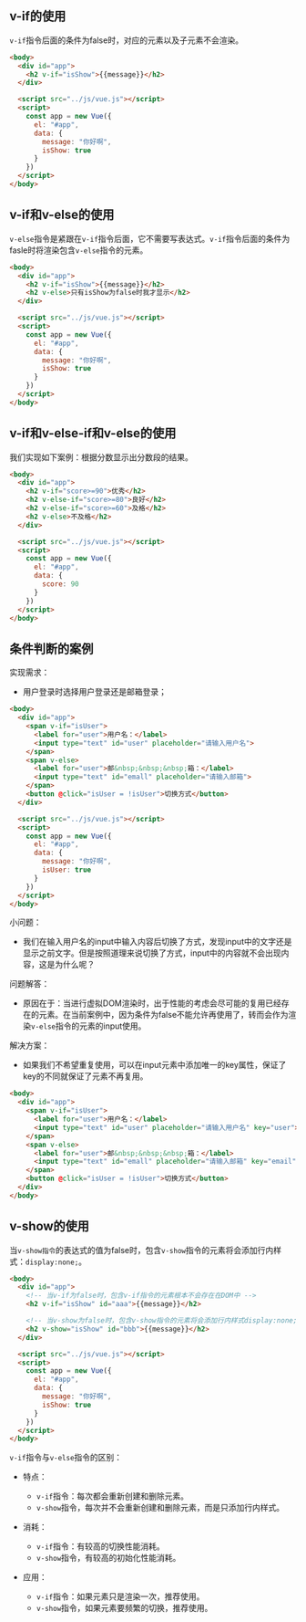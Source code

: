 ## v-if的使用

`v-if`指令后面的条件为false时，对应的元素以及子元素不会渲染。

``` html
<body>
  <div id="app">
    <h2 v-if="isShow">{{message}}</h2>
  </div>

  <script src="../js/vue.js"></script>
  <script>
    const app = new Vue({
      el: "#app",
      data: {
        message: "你好啊",
        isShow: true
      }
    })
  </script>
</body>
```

## v-if和v-else的使用

`v-else`指令是紧跟在`v-if`指令后面，它不需要写表达式。`v-if`指令后面的条件为fasle时将渲染包含`v-else`指令的元素。

``` html
<body>
  <div id="app">
    <h2 v-if="isShow">{{message}}</h2>
    <h2 v-else>只有isShow为false时我才显示</h2>
  </div>

  <script src="../js/vue.js"></script>
  <script>
    const app = new Vue({
      el: "#app",
      data: {
        message: "你好啊",
        isShow: true
      }
    })
  </script>
</body>
```

## v-if和v-else-if和v-else的使用

我们实现如下案例：根据分数显示出分数段的结果。

``` html
<body>
  <div id="app">
    <h2 v-if="score>=90">优秀</h2>
    <h2 v-else-if="score>=80">良好</h2>
    <h2 v-else-if="score>=60">及格</h2>
    <h2 v-else>不及格</h2>
  </div>

  <script src="../js/vue.js"></script>
  <script>
    const app = new Vue({
      el: "#app",
      data: {
        score: 90
      }
    })
  </script>
</body>
```

## 条件判断的案例

实现需求：
* 用户登录时选择用户登录还是邮箱登录；

``` html
<body>
  <div id="app">
    <span v-if="isUser">
      <label for="user">用户名：</label>
      <input type="text" id="user" placeholder="请输入用户名">
    </span>
    <span v-else>
      <label for="user">邮&nbsp;&nbsp;&nbsp;箱：</label>
      <input type="text" id="emall" placeholder="请输入邮箱">
    </span>
    <button @click="isUser = !isUser">切换方式</button>
  </div>

  <script src="../js/vue.js"></script>
  <script>
    const app = new Vue({
      el: "#app",
      data: {
        message: "你好啊",
        isUser: true
      }
    })
  </script>
</body>
```

小问题：
* 我们在输入用户名的input中输入内容后切换了方式，发现input中的文字还是显示之前文字。但是按照道理来说切换了方式，input中的内容就不会出现内容，这是为什么呢？

问题解答：
* 原因在于：当进行虚拟DOM渲染时，出于性能的考虑会尽可能的复用已经存在的元素。在当前案例中，因为条件为false不能允许再使用了，转而会作为渲染`v-else`指令的元素的input使用。

解决方案：
* 如果我们不希望重复使用，可以在input元素中添加唯一的key属性，保证了key的不同就保证了元素不再复用。

``` html
<body>
  <div id="app">
    <span v-if="isUser">
      <label for="user">用户名：</label>
      <input type="text" id="user" placeholder="请输入用户名" key="user">
    </span>
    <span v-else>
      <label for="user">邮&nbsp;&nbsp;&nbsp;箱：</label>
      <input type="text" id="emall" placeholder="请输入邮箱" key="email">
    </span>
    <button @click="isUser = !isUser">切换方式</button>
  </div>
</body>
```

## v-show的使用

当`v-show指令`的表达式的值为false时，包含`v-show`指令的元素将会添加行内样式：`display:none;`。

``` html
<body>
  <div id="app">
    <!-- 当v-if为false时，包含v-if指令的元素根本不会存在在DOM中 -->
    <h2 v-if="isShow" id="aaa">{{message}}</h2>

    <!-- 当v-show为false时，包含v-show指令的元素将会添加行内样式display:none; -->
    <h2 v-show="isShow" id="bbb">{{message}}</h2>
  </div>

  <script src="../js/vue.js"></script>
  <script>
    const app = new Vue({
      el: "#app",
      data: {
        message: "你好啊",
        isShow: true
      }
    })
  </script>
</body>
```

`v-if`指令与`v-else`指令的区别：

* 特点：
  * `v-if`指令：每次都会重新创建和删除元素。
  * `v-show`指令，每次并不会重新创建和删除元素，而是只添加行内样式。

* 消耗：
  * `v-if`指令：有较高的切换性能消耗。
  * `v-show`指令，有较高的初始化性能消耗。

* 应用：
  * `v-if`指令：如果元素只是渲染一次，推荐使用。
  * `v-show`指令，如果元素要频繁的切换，推荐使用。